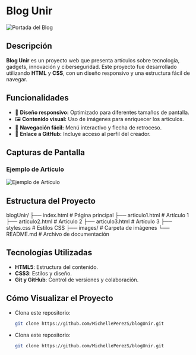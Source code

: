 # Blog Unir

![Portada del Blog](./images/portada.png)

## Descripción

**Blog Unir** es un proyecto web que presenta artículos sobre tecnología, gadgets, innovación y ciberseguridad. Este proyecto fue desarrollado utilizando **HTML** y **CSS**, con un diseño responsivo y una estructura fácil de navegar.

## Funcionalidades

- 🌟 **Diseño responsivo:** Optimizado para diferentes tamaños de pantalla.
- 🖼️ **Contenido visual:** Uso de imágenes para enriquecer los artículos.
- 🧭 **Navegación fácil:** Menú interactivo y flecha de retroceso.
- 🔗 **Enlace a GitHub:** Incluye acceso al perfil del creador.

## Capturas de Pantalla
### Ejemplo de Artículo
![Ejemplo de Artículo](./images/articulo.png)

## Estructura del Proyecto
blogUnir/
├── index.html         # Página principal
├── articulo1.html     # Artículo 1
├── articulo2.html     # Artículo 2
├── articulo3.html     # Artículo 3
├── styles.css         # Estilos CSS
├── images/            # Carpeta de imágenes
└── README.md          # Archivo de documentación

## Tecnologías Utilizadas

- **HTML5**: Estructura del contenido.
- **CSS3**: Estilos y diseño.
- **Git y GitHub**: Control de versiones y colaboración.

## Cómo Visualizar el Proyecto

- Clona este repositorio:
   ```bash
   git clone https://github.com/MichellePerezS/blogUnir.git

- Clona este repositorio:
   ```bash
   git clone https://github.com/MichellePerezS/blogUnir.git

